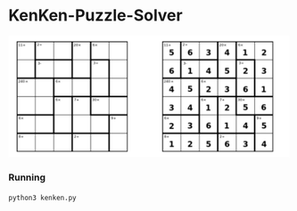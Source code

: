 # KenKen-Puzzle-Solver

![alt text](https://github.com/msiampou/kenken-puzzle-solver/blob/master/kenken.png)

### Running
``` python3 kenken.py ```
